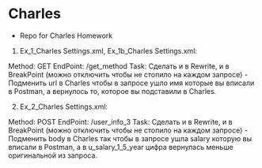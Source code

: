 # Charles
- Repo for Charles Homework
1. Ex_1_Charles Settings.xml, Ex_1b_Charles Settings.xml:

Method: GET
EndPoint: /get_method
Task:
Сделать и в Rewrite, и в BreakPoint (можно отключить чтобы не стопило на каждом запросе) - Подменить url в Charles чтобы в запросе ушло имя которые вы вписали в Postman, а вернулось то, которое вы подставили в Charles.

2. Ex_2_Charles Settings.xml:

Method: POST
EndPoint: /user_info_3
Task:
Сделать и в Rewrite, и в BreakPoint (можно отключить чтобы не стопило на каждом запросе) - Подменить body в Charles так чтобы в запросе ушла salary которую вы вписали в Postman, а в u_salary_1_5_year цифра вернулась меньше оригинальной из запроса.

